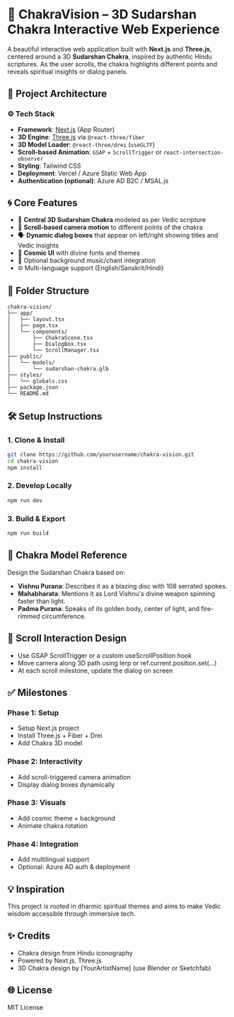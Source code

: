 # 🔱 ChakraVision – 3D Sudarshan Chakra Interactive Web Experience

A beautiful interactive web application built with **Next.js** and **Three.js**, centered around a 3D **Sudarshan Chakra**, inspired by authentic Hindu scriptures. As the user scrolls, the chakra highlights different points and reveals spiritual insights or dialog panels.

## 📐 Project Architecture

### ⚙ Tech Stack

- **Framework**: [Next.js](https://nextjs.org/) (App Router)
- **3D Engine**: [Three.js](https://threejs.org/) via `@react-three/fiber`
- **3D Model Loader**: `@react-three/drei` (`useGLTF`)
- **Scroll-based Animation**: `GSAP` + `ScrollTrigger` or `react-intersection-observer`
- **Styling**: Tailwind CSS
- **Deployment**: Vercel / Azure Static Web App
- **Authentication (optional)**: Azure AD B2C / MSAL.js

## 🌀 Core Features

- 🔱 **Central 3D Sudarshan Chakra** modeled as per Vedic scripture
- 📜 **Scroll-based camera motion** to different points of the chakra
- 🗣️ **Dynamic dialog boxes** that appear on left/right showing titles and Vedic insights
- 🎨 **Cosmic UI** with divine fonts and themes
- 🎵 Optional background music/chant integration
- 🌐 Multi-language support (English/Sanskrit/Hindi)

## 📁 Folder Structure

```
chakra-vision/
├── app/
│   ├── layout.tsx
│   ├── page.tsx
│   └── components/
│       ├── ChakraScene.tsx
│       ├── DialogBox.tsx
│       └── ScrollManager.tsx
├── public/
│   └── models/
│       └── sudarshan-chakra.glb
├── styles/
│   └── globals.css
├── package.json
└── README.md
```

## 🛠 Setup Instructions

### 1. Clone & Install

```bash
git clone https://github.com/yourusername/chakra-vision.git
cd chakra-vision
npm install
```

### 2. Develop Locally

```bash
npm run dev
```

### 3. Build & Export

```bash
npm run build
```

## 🧠 Chakra Model Reference

Design the Sudarshan Chakra based on:
- **Vishnu Purana**: Describes it as a blazing disc with 108 serrated spokes.
- **Mahabharata**: Mentions it as Lord Vishnu's divine weapon spinning faster than light.
- **Padma Purana**: Speaks of its golden body, center of light, and fire-rimmed circumference.

## 🔄 Scroll Interaction Design

- Use GSAP ScrollTrigger or a custom useScrollPosition hook
- Move camera along 3D path using lerp or ref.current.position.set(...)
- At each scroll milestone, update the dialog on screen

## ✅ Milestones

### Phase 1: Setup
- Setup Next.js project
- Install Three.js + Fiber + Drei
- Add Chakra 3D model

### Phase 2: Interactivity
- Add scroll-triggered camera animation
- Display dialog boxes dynamically

### Phase 3: Visuals
- Add cosmic theme + background
- Animate chakra rotation

### Phase 4: Integration
- Add multilingual support
- Optional: Azure AD auth & deployment

## 💡 Inspiration

This project is rooted in dharmic spiritual themes and aims to make Vedic wisdom accessible through immersive tech.

## ✨ Credits

- Chakra design from Hindu iconography
- Powered by Next.js, Three.js
- 3D Chakra design by [YourArtistName] (use Blender or Sketchfab)

## 🌐 License

MIT License
